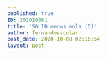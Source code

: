 ```yaml
---
published: true
ID: 202010081
title: 'SOLID menos mola (D)'
author: fernandoescolar
post_date: 2020-10-08 02:16:54
layout: post
---
```



<!--break-->

